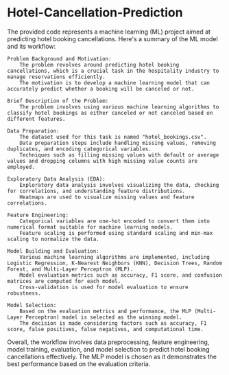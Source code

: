 # Hotel-Cancellation-Prediction
The provided code represents a machine learning (ML) project aimed at predicting hotel booking cancellations. Here's a summary of the ML model and its workflow:

    Problem Background and Motivation:
        The problem revolves around predicting hotel booking cancellations, which is a crucial task in the hospitality industry to manage reservations efficiently.
        The motivation is to develop a machine learning model that can accurately predict whether a booking will be canceled or not.

    Brief Description of the Problem:
        The problem involves using various machine learning algorithms to classify hotel bookings as either canceled or not canceled based on different features.

    Data Preparation:
        The dataset used for this task is named "hotel_bookings.csv".
        Data preparation steps include handling missing values, removing duplicates, and encoding categorical variables.
        Techniques such as filling missing values with default or average values and dropping columns with high missing value counts are employed.

    Exploratory Data Analysis (EDA):
        Exploratory data analysis involves visualizing the data, checking for correlations, and understanding feature distributions.
        Heatmaps are used to visualize missing values and feature correlations.

    Feature Engineering:
        Categorical variables are one-hot encoded to convert them into numerical format suitable for machine learning models.
        Feature scaling is performed using standard scaling and min-max scaling to normalize the data.

    Model Building and Evaluation:
        Various machine learning algorithms are implemented, including Logistic Regression, K-Nearest Neighbors (KNN), Decision Trees, Random Forest, and Multi-Layer Perceptron (MLP).
        Model evaluation metrics such as accuracy, F1 score, and confusion matrices are computed for each model.
        Cross-validation is used for model evaluation to ensure robustness.

    Model Selection:
        Based on the evaluation metrics and performance, the MLP (Multi-Layer Perceptron) model is selected as the winning model.
        The decision is made considering factors such as accuracy, F1 score, false positives, false negatives, and computational time.

Overall, the workflow involves data preprocessing, feature engineering, model training, evaluation, and model selection to predict hotel booking cancellations effectively. The MLP model is chosen as it demonstrates the best performance based on the evaluation criteria.
